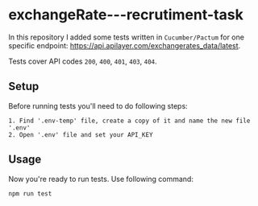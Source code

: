 # exchangeRate---recrutiment-task

In this repository I added some tests written in `Cucumber/Pactum` for one specific endpoint:
https://api.apilayer.com/exchangerates_data/latest. 

Tests cover API codes `200`, `400`, `401`, `403`, `404`.

## Setup 
Before running tests you'll need to do following steps:

    1. Find '.env-temp' file, create a copy of it and name the new file '.env'
    2. Open '.env' file and set your API_KEY

## Usage
Now you're ready to run tests. 
Use following command:
```bash
npm run test
```
